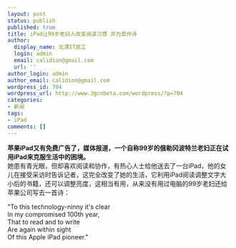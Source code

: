```yaml
---
layout: post
status: publish
published: true
title: iPad让99岁老妇人改变阅读习惯 并为其作诗
author:
  display_name: 北漂IT民工
  login: admin
  email: calidion@gmail.com
  url: ''
author_login: admin
author_email: calidion@gmail.com
wordpress_id: 704
wordpress_url: http://www.3gcnbeta.com/wordpress/?p=704
categories:
- 新闻
tags:
- iPad
comments: []
---
```

<p><strong>苹果iPad又有免费广告了，媒体报道，一个自称99岁的俄勒冈波特兰老妇正在试用iPad来克服生活中的困境。</strong><br />
她患有青光眼，但却喜欢阅读和协作，有热心人士给他送去了一台iPad，他的女儿在接受采访时告诉记者，这完全改变了她的生活，它利用iPad阅读调整文字大小后的书籍，还可以调整亮度，这相当有用，从来没有用过电脑的99岁老妇还给苹果公司写去一首诗：</p>
<p>"To this technology-ninny it's clear<br />
In my compromised 100th year,<br />
That to read and to write<br />
Are again within sight<br />
Of this Apple iPad pioneer."</p>
